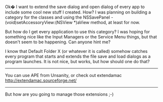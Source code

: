 Ok� I want to extend the save dialog and open dialog of every app to include some cool new stuff I created. How? I was planning on building a category for the classes and using the NSSavePanel - (void)setAccessoryView:(NSView *)aView method, at least for now.

But how do I get every application to use this category? I was hoping for something nice like the Input Managers or the Service Menu things, but that doesn't seem to be happening. Can anyone hint me?

 I know that Default Folder X (or whatever it is called) somehow catches every program that starts and extends the file save and load dialogs as a program launches. It is not nice, but works, but how should one do that? 

----

You can use APE from Unsanity, or check out extendamac http://extendamac.sourceforge.net/

----

But how are you going to manage those extensions ;-)
